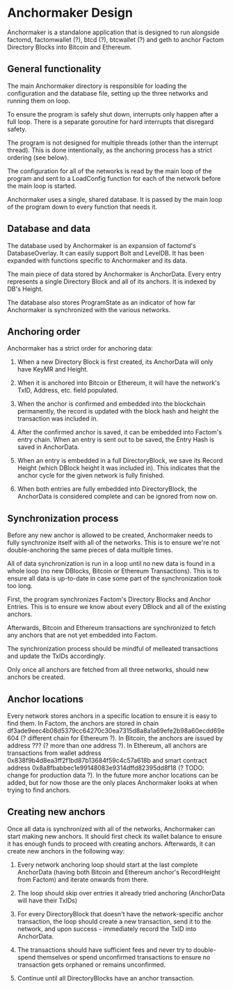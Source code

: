 Anchormaker Design
=============

Anchormaker is a standalone application that is designed to run alongside factomd, factomwallet (?), btcd (?), btcwallet (?) and geth to anchor Factom Directory Blocks into Bitcoin and Ethereum.

General functionality
--------

The main Anchormaker directory is responsible for loading the configuration and the database file, setting up the three networks and running them on loop.

To ensure the program is safely shut down, interrupts only happen after a full loop. There is a separate goroutine for hard interrupts that disregard safety.

The program is not designed for multiple threads (other than the interrupt thread). This is done intentionally, as the anchoring process has a strict ordering (see below).

The configuration for all of the networks is read by the main loop of the program and sent to a LoadConfig function for each of the network before the main loop is started.

Anchormaker uses a single, shared database. It is passed by the main loop of the program down to every function that needs it.

Database and data
--------

The database used by Anchormaker is an expansion of factomd's DatabaseOverlay. It can easily support Bolt and LevelDB. It has been expanded with functions specific to Anchormaker and its data.

The main piece of data stored by Anchormaker is AnchorData. Every entry represents a single Directory Block and all of its anchors. It is indexed by DB's Height.

The database also stores ProgramState as an indicator of how far Anchormaker is synchronized with the various networks.

Anchoring order
--------

Anchormaker has a strict order for anchoring data: 

1) When a new Directory Block is first created, its AnchorData will only have KeyMR and Height.

2) When it is anchored into Bitcoin or Ethereum, it will have the network's TxID, Address, etc. field populated.

3) When the anchor is confirmed and embedded into the blockchain permanently, the record is updated with the block hash and height the transaction was included in.

4) After the confirmed anchor is saved, it can be embedded into Factom's entry chain. When an entry is sent out to be saved, the Entry Hash is saved in AnchorData.

5) When an entry is embedded in a full DirectoryBlock, we save its Record Height (which DBlock height it was included in). This indicates that the anchor cycle for the given network is fully finished.

6) When both entries are fully embedded into DirectoryBlock, the AnchorData is considered complete and can be ignored from now on.

Synchronization process
--------

Before any new anchor is allowed to be created, Anchormaker needs to fully synchronize itself with all of the networks. This is to ensure we're not double-anchoring the same pieces of data multiple times.

All of data synchronization is run in a loop until no new data is found in a whole loop (no new DBlocks, Bitcoin or Ethereum Transactions). This is to ensure all data is up-to-date in case some part of the synchronization took too long.

First, the program synchronizes Factom's Directory Blocks and Anchor Entries. This is to ensure we know about every DBlock and all of the existing anchors.

Afterwards, Bitcoin and Ethereum transactions are synchronized to fetch any anchors that are not yet embedded into Factom.

The synchronization process should be mindful of melleated transactions and update the TxIDs accordingly.

Only once all anchors are fetched from all three networks, should new anchors be created.

Anchor locations
--------

Every network stores anchors in a specific location to ensure it is easy to find them. In Factom, the anchors are stored in chain df3ade9eec4b08d5379cc64270c30ea7315d8a8a1a69efe2b98a60ecdd69e604 (? different chain for Ethereum ?). In Bitcoin, the anchors are issued by address ??? (? more than one address ?). In Ethereum, all anchors are transactions from wallet address 0x838f9b4d8ea3ff2f1bd87b13684f59c4c57a618b and smart contract address 0x8a8fbabbec1e99148083e9314dffd82395dd8f18 (? TODO: change for production data ?). In the future more anchor locations can be added, but for now those are the only places Anchormaker looks at when trying to find anchors.

Creating new anchors
--------

Once all data is synchronized with all of the networks, Anchormaker can start making new anchors. It should first check its wallet balance to ensure it has enough funds to proceed with creating anchors. Afterwards, it can create new anchors in the following way:

1) Every network anchoring loop should start at the last complete AnchorData (having both Bitcoin and Ethereum anchor's RecordHeight from Factom) and iterate onwards from there.

2) The loop should skip over entries it already tried anchoring (AnchorData will have their TxIDs)

3) For every DirectoryBlock that doesn't have the network-specific anchor transaction, the loop should create a new transaction, send it to the network, and upon success - immediately record the TxID into AnchorData.

4) The transactions should have sufficient fees and never try to double-spend themselves or spend unconfirmed transactions to ensure no transaction gets orphaned or remains unconfirmed.

5) Continue until all DirectoryBlocks have an anchor transaction.